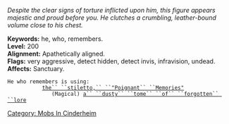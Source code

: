 *Despite the clear signs of torture inflicted upon him, this figure
appears majestic and proud before you. He clutches a crumbling,
leather-bound volume close to his chest.*

**Keywords:** he, who, remembers.  
**Level:** 200  
**Alignment:** Apathetically aligned.  
**Flags:** very aggressive, detect hidden, detect invis, infravision,
undead.  
**Affects:** Sanctuary.  

`He who remembers is using:`  
<wielded>`           `[`the`` ``stiletto,`` ``"Poignant`` ``Memories"`](Stiletto_"Poignant_Memories" "wikilink")  
<held>`              (Magical) `[`a`` ``dusty`` ``tome`` ``of`` ``forgotten`` ``lore`](Dusty_Tome_Of_Forgotten_Lore "wikilink")

[Category: Mobs In Cinderheim](Category:_Mobs_In_Cinderheim "wikilink")

